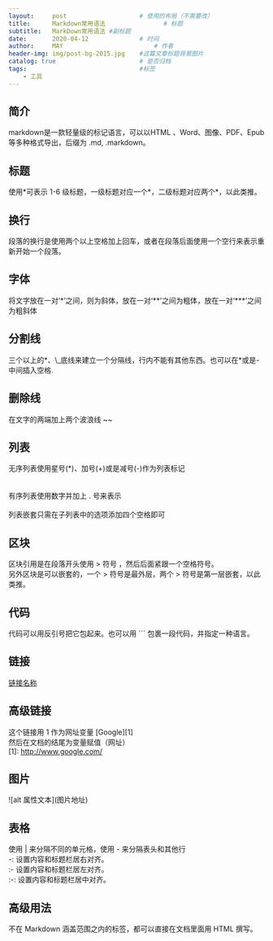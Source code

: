 ```yaml
---
layout:     post   				    # 使用的布局（不需要改）
title:      Markdown常用语法 				# 标题 
subtitle:   MarkDown常用语法 #副标题
date:       2020-04-12 				# 时间
author:     MAY 						# 作者
header-img: img/post-bg-2015.jpg 	#这篇文章标题背景图片
catalog: true 						# 是否归档
tags:								#标签
    - 工具
---
```


## 简介
 markdown是一款轻量级的标记语言，可以以HTML 、Word、图像、PDF、Epub 等多种格式导出，后缀为 .md, .markdown。
## 标题
使用\*可表示 1-6 级标题，一级标题对应一个\*，二级标题对应两个\*，以此类推。
## 换行
 段落的换行是使用两个以上空格加上回车，或者在段落后面使用一个空行来表示重新开始一个段落。
## 字体
 将文字放在一对‘\*’之间，则为斜体，放在一对‘\*\*’之间为粗体，放在一对‘\*\*\*’之间为粗斜体
## 分割线
 三个以上的\*、\\_底线来建立一个分隔线，行内不能有其他东西。也可以在\*或是\-中间插入空格.
## 删除线
 在文字的两端加上两个波浪线 ~~
## 列表
 无序列表使用星号(*)、加号(+)或是减号(-)作为列表标记<br><br><br>
 有序列表使用数字并加上 . 号来表示<br><br>
 列表嵌套只需在子列表中的选项添加四个空格即可<br>
## 区块
 区块引用是在段落开头使用 > 符号 ，然后后面紧跟一个空格符号。<br>
 另外区块是可以嵌套的，一个 > 符号是最外层，两个 > 符号是第一层嵌套，以此类推。
## 代码
 代码可以用反引号把它包起来。也可以用 \`\`\` 包裹一段代码，并指定一种语言。
## 链接
  [链接名称](链接地址)
## 高级链接
  这个链接用 1 作为网址变量 \[Google][1]<br>
  然后在文档的结尾为变量赋值（网址）<br>
  \[1]: http://www.google.com/
## 图片
  \!\[alt 属性文本](图片地址)
## 表格
  使用 | 来分隔不同的单元格，使用 - 来分隔表头和其他行<br>
  -: 设置内容和标题栏居右对齐。<br>
  :- 设置内容和标题栏居左对齐。<br>
  :-: 设置内容和标题栏居中对齐。
## 高级用法
  不在 Markdown 涵盖范围之内的标签，都可以直接在文档里面用 HTML 撰写。
